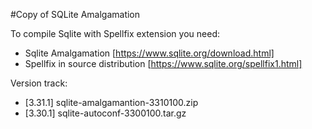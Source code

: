 #Copy of SQLite Amalgamation

To compile Sqlite with Spellfix extension you need:

* Sqlite Amalgamation [https://www.sqlite.org/download.html]
* Spellfix in source distribution [https://www.sqlite.org/spellfix1.html]

Version track:

+ [3.31.1] sqlite-amalgamantion-3310100.zip
+ [3.30.1] sqlite-autoconf-3300100.tar.gz

